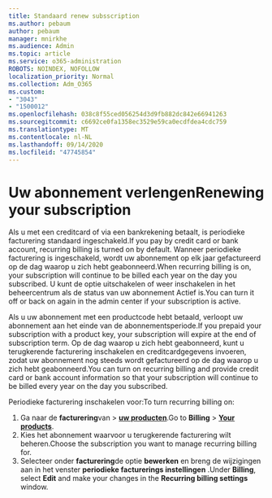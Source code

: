 ```yaml
---
title: Standaard renew subsscription
ms.author: pebaum
author: pebaum
manager: mnirkhe
ms.audience: Admin
ms.topic: article
ms.service: o365-administration
ROBOTS: NOINDEX, NOFOLLOW
localization_priority: Normal
ms.collection: Adm_O365
ms.custom:
- "3043"
- "1500012"
ms.openlocfilehash: 038c8f55ced056254d3d9fb882dc842e66941263
ms.sourcegitcommit: c6692ce0fa1358ec3529e59ca0ecdfdea4cdc759
ms.translationtype: MT
ms.contentlocale: nl-NL
ms.lasthandoff: 09/14/2020
ms.locfileid: "47745854"
---
```

# <a name="renewing-your-subscription"></a><span data-ttu-id="b70ce-102">Uw abonnement verlengen</span><span class="sxs-lookup"><span data-stu-id="b70ce-102">Renewing your subscription</span></span>

<span data-ttu-id="b70ce-103">Als u met een creditcard of via een bankrekening betaalt, is periodieke facturering standaard ingeschakeld.</span><span class="sxs-lookup"><span data-stu-id="b70ce-103">If you pay by credit card or bank account, recurring billing is turned on by default.</span></span> <span data-ttu-id="b70ce-104">Wanneer periodieke facturering is ingeschakeld, wordt uw abonnement op elk jaar gefactureerd op de dag waarop u zich hebt geabonneerd.</span><span class="sxs-lookup"><span data-stu-id="b70ce-104">When recurring billing is on, your subscription will continue to be billed each year on the day you subscribed.</span></span> <span data-ttu-id="b70ce-105">U kunt de optie uitschakelen of weer inschakelen in het beheercentrum als de status van uw abonnement Actief is.</span><span class="sxs-lookup"><span data-stu-id="b70ce-105">You can turn it off or back on again in the admin center if your subscription is active.</span></span>

<span data-ttu-id="b70ce-106">Als u uw abonnement met een productcode hebt betaald, verloopt uw abonnement aan het einde van de abonnementsperiode.</span><span class="sxs-lookup"><span data-stu-id="b70ce-106">If you prepaid your subscription with a product key, your subscription will expire at the end of subscription term.</span></span> <span data-ttu-id="b70ce-107">Op de dag waarop u zich hebt geabonneerd, kunt u terugkerende facturering inschakelen en creditcardgegevens invoeren, zodat uw abonnement nog steeds wordt gefactureerd op de dag waarop u zich hebt geabonneerd.</span><span class="sxs-lookup"><span data-stu-id="b70ce-107">You can turn on recurring billing and provide credit card or bank account information so that your subscription will continue to be billed every year on the day you subscribed.</span></span>

<span data-ttu-id="b70ce-108">Periodieke facturering inschakelen voor:</span><span class="sxs-lookup"><span data-stu-id="b70ce-108">To turn recurring billing on:</span></span> 

1. <span data-ttu-id="b70ce-109">Ga naar de **facturering**van  >  **[uw producten](https://go.microsoft.com/fwlink/p/?linkid=842054)**.</span><span class="sxs-lookup"><span data-stu-id="b70ce-109">Go to **Billing** > **[Your products](https://go.microsoft.com/fwlink/p/?linkid=842054)**.</span></span>
2. <span data-ttu-id="b70ce-110">Kies het abonnement waarvoor u terugkerende facturering wilt beheren.</span><span class="sxs-lookup"><span data-stu-id="b70ce-110">Choose the subscription you want to manage recurring billing for.</span></span>
3. <span data-ttu-id="b70ce-111">Selecteer onder **facturering**de optie **bewerken** en breng de wijzigingen aan in het venster **periodieke facturerings instellingen** .</span><span class="sxs-lookup"><span data-stu-id="b70ce-111">Under **Billing**, select **Edit** and make your changes in the **Recurring billing settings** window.</span></span> 